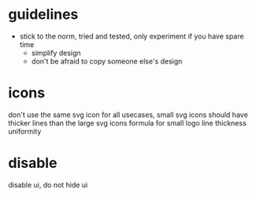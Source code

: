 # guidelines

- stick to the norm, tried and tested, only experiment if you have spare time
  - simplify design
  - don't be afraid to copy someone else's design

# icons 
don't use the same svg icon for all usecases, small svg icons should have thicker lines than the large svg icons
formula for small logo line thickness uniformity

# disable
disable ui, do not hide ui

